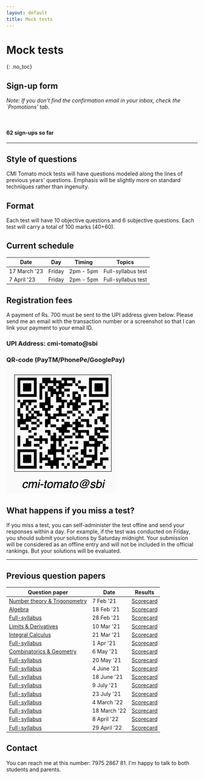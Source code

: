 ```yaml
---
layout: default
title: Mock tests
---
```


# Mock tests
{: .no_toc}


## Sign-up form

<script async data-uid="2cd11e229c" src="https://winning-composer-3713.ck.page/2cd11e229c/index.js"></script>


<i>Note: If you don't find the confirmation email in your inbox, check the `Promotions' tab.</i>

<br>

#### 62 sign-ups so far

<!--
<progress id="progressBar" style="width:95%" max="60" value="11"></progress>

Mock tests will start after 60 students sign-up.
-->


---



## Style of questions

CMI Tomato mock tests will have questions modeled along the lines of previous years' questions. Emphasis will be slightly more
on standard techniques rather than ingenuity.


## Format
Each test will have 10 objective questions and 6 subjective questions. Each test will carry a total of 100 marks (40+60).





## Current schedule


Date | Day | Timing | Topics
---|---|--|--
17 March '23 | Friday | 2pm - 5pm | Full-syllabus test
7 April '23| Friday | 2pm - 5pm | Full-syllabus test


## Registration fees

A payment of Rs. 700 must be sent to the UPI address given below.
Please send me an email with the transaction number or a screenshot so that I can link your payment to
your email ID.

### UPI Address: cmi-tomato@sbi

### QR-code (PayTM/PhonePe/GooglePay)

<img src="/assets/images/cmi-tomato-qr.png"/>


<!--
## Types of tests

There will be two types of tests every month: full-syllabus and topic-specific tests. Tests of the latter kind will have questions confined
to one or two topics. For example, the [first test](/docs/mock_test/001_feb_7_nt_trig) in February had questions only from number theory and trigonometry.
A full-syllabus test will be at par with a CMI entrance exam.

<br>Please note that the payment must be renewed every month.

-->

## What happens if you miss a test?

If you miss a test, you can self-administer the test offine and send your responses within a day. For example, if the test was conducted on Friday, you
should submit your solutions by Saturday midnight. Your submission will be considered as an offline entry and will not be included in the official rankings.
But your solutions will be evaluated.



---

<!--

## Subscription options

<img src="/assets/images/subscribe.png"/>

**Please note: Subscription has to be renewed each month.**

The beginner option is recommended for students who are in Std. XI and who are yet to fully cover the syllabus. If you
feel inadequately prepared on a particular month's topics, you can opt out of paid subscription for that month.


Free subscribers can also submit solutions. I will pick two random submissions among them and give full feedback.


-->

## Previous question papers

Question paper | Date | Results
--|--|--
 [Number theory & Trigonometry](/docs/mock_test/001_feb_7_nt_trig/)  | 7 Feb '21 | [Scorecard](/docs/mock_test/001_feb_7_scorecard/)
 [Algebra](/docs/mock_test/002_feb_18_alge/) | 18 Feb '21 | [Scorecard](/docs/mock_test/002_feb_18_scorecard)
 [Full-syllabus](/docs/mock_test/003_feb_28_full/) | 28 Feb '21 | [Scorecard](/docs/mock_test/003_feb_28_scorecard)
 [Limits & Derivatives](/docs/mock_test/004_mar_10_limits_derivatives) | 10 Mar '21 | [Scorecard](/docs/mock_test/004_mar_10_scorecard)
 [Integral Calculus](/docs/mock_test/005_mar_21_integral_calculus) | 21 Mar '21 |  [Scorecard](/docs/mock_test/005_mar_21_scorecard)
 [Full-syllabus](/docs/mock_test/006_apr_1_full/) | 1 Apr '21 | [Scorecard](/docs/mock_test/006_apr_1_scorecard)
 [Combinatorics & Geometry](/docs/mock_test/007_may_6_comb_geo/) | 6 May '21 | [Scorecard](/docs/mock_test/007_may_6_scorecard)
 [Full-syllabus](/docs/mock_test/008_may_20_full/) | 20 May '21 | [Scorecard](/docs/mock_test/008_may_20_scorecard)
 [Full-syllabus](/docs/mock_test/009_june_4_full/) | 4 June '21 | [Scorecard](/docs/mock_test/009_june_4_scorecard)
 [Full-syllabus](/docs/mock_test/010_june_18_full/) | 18 June '21 | [Scorecard](/docs/mock_test/010_june_18_scorecard)
 [Full-syllabus](/docs/mock_test/011_jul_9_full/) | 9 July '21 | [Scorecard](/docs/mock_test/011_jul_9_scorecard)
 [Full-syllabus](/docs/mock_test/012_jul_23_full/) | 23 July '21 | [Scorecard](/docs/mock_test/012_jul_23_scorecard)
 [Full-syllabus](/docs/mock_test/001_4mar22_full/) | 4 March '22 | [Scorecard](/docs/mock_test/013_mar_4_scorecard)
 [Full-syllabus](/docs/mock_test/002_18mar22_full/) | 18 March '22 | [Scorecard](/docs/mock_test/014_mar_18_scorecard) 
 [Full-syllabus](/docs/mock_test/014_apr_8_full/) | 8 April '22 | [Scorecard](/docs/mock_test/015_apr_8_scorecard) 
 [Full-syllabus](/docs/mock_test/016_apr_29_full/) | 29 April '22 | [Scorecard](/docs/mock_test/016_apr_29_scorecard) 



## Contact

You can reach me at this number: 7975 2867 81. I'm happy to talk to both students and parents.



<!--
Payment can be made either via UPI or bank transfer. Please send me an email with the transaction number or a screenshot so that I can link your payment to
your email ID. Name will be shown as 'Jagadish Midthala'.
-->

<br>




<!--
<br>

#### Option I: Universal Payment Interface
#### Option II: Bank transfer through NEFT/IMPS:

### Acc No: 00000036148605311
### IFSC: SBIN0016873

<br>
-->



<div id="graphcomment"></div>
<script type="text/javascript">

  /* - - - CONFIGURATION VARIABLES - - - */

  var __semio__params = {
    graphcommentId: "CMI-Tomato", // make sure the id is yours

    behaviour: {
      // HIGHLY RECOMMENDED
        uid: "mocktest", // uniq identifer for the comments thread on your page (ex: your page id)
    },

    // configure your variables here

  }

  /* - - - DON'T EDIT BELOW THIS LINE - - - */

  function __semio__onload() {
    __semio__gc_graphlogin(__semio__params)
  }


  (function() {
    var gc = document.createElement('script'); gc.type = 'text/javascript'; gc.async = true;
    gc.onload = __semio__onload; gc.defer = true; gc.src = 'https://integration.graphcomment.com/gc_graphlogin.js?' + Date.now();
    (document.getElementsByTagName('head')[0] || document.getElementsByTagName('body')[0]).appendChild(gc);
  })();
  

</script>




